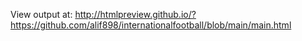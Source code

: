 View output at:
http://htmlpreview.github.io/?https://github.com/alif898/internationalfootball/blob/main/main.html
